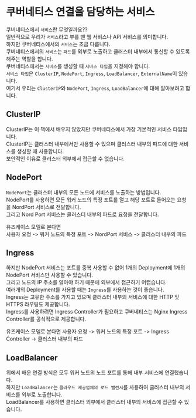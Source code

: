 # 쿠버네티스 연결을 담당하는 서비스

쿠버네티스에서 `서비스`란 무엇일까요??  
일반적으로 우리가 `서비스`라고 부를 땐 웹 서비스나 API 서비스를 의미합니다.  
하지만 쿠버네티스에서의 `서비스`는 조금 다릅니다.  
쿠버네티스에서의 `서비스`는 `파드`를 외부로 노출하고 클러스터 내부에서 통신할 수 있도록 해주는 역할을 합니다.  
쿠버네티스에서는 `서비스`를 생성할 때 `서비스 타입`을 지정해야 합니다.  
`서비스 타입`은 `ClusterIP`, `NodePort`, `Ingress`, `LoadBalancer`, `ExternalName`이 있습니다.  
여기서 우리는 `ClusterIP`와 `NodePort`, `Ingress`, `LoadBalancer`에 대해 알아보려고 합니다.

## ClusterIP

ClusterIP는 이 책에서 배우지 않았지만 쿠버네티스에서 가장 기본적인 서비스 타입입니다.  
ClusterIP는 클러스터 내부에서만 사용할 수 있으며 클러스터 내부의 파드에 대한 서비스를 생성할 때 사용합니다.  
보안적인 이유로 클러스터 외부에서 접근할 수 없습니다.

## NodePort

`NodePort`는 클러스터 내부의 모든 노드에 서비스를 노출하는 방법입니다.  
NodePort를 사용하면 모든 워커 노드의 특정 포트를 열고 해당 포트로 들어오는 요청을 NordPort 서비스로 전달합니다.  
그리고 Nord Port 서비스는 클러스터 내부의 파드로 요청을 전달합니다.

유즈케이스 모델로 본다면  
사용자 요청 -> 워커 노드의 특정 포트 -> NordPort 서비스 -> 클러스터 내부의 파드

## Ingress

하지만 NodePort 서비스는 포트를 중복 사용할 수 없어 1개의 Deployment에 1개의 NodePort 서비스만 사용할 수 있습니다.  
그리고 노드의 IP 주소를 알아야 하기 때문에 외부에서 접근하기 어렵습니다.  
여러개의 Deployment를 사용할 때는 `Ingress`를 사용하는 것이 좋습니다.  
Ingress는 고유한 주소를 가지고 있으며 클러스터 내부의 서비스에 대한 HTTP 및 HTTPS 라우팅도 제공합니다.  
Ingress를 사용하려면 Ingress Controller가 필요하고 쿠버네티스는 Nginx Ingress Controller를 공식적으로 제공합니다.

유즈케이스 모델로 본다면
사용자 요청 -> 워커 노드의 특정 포트 -> Ingress Controller -> 클러스터 내부의 파드

## LoadBalancer

위에서 배운 연결 방식은 모두 워커 노드의 노드 포트를 통해 내부 서비스에 연결했습니다.  
하지만 `LoadBalancer`는 `클라우드 제공업체의 로드 밸런서`를 사용하여 클러스터 내부의 서비스를 외부로 노출합니다.  
LoadBalancer를 사용하면 클러스터 외부에서 클러스터 내부의 서비스에 접근할 수 있습니다.  